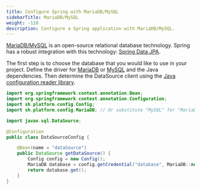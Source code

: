 ```yaml
---
title: Configure Spring with MariaDB/MySQL
sidebarTitle: MariaDB/MySQL
weight: -110
description: Configure a Spring application with MariaDB/MySQL.
---
```


[MariaDB/MySQL](../../configuration/services/mysql/_index.md) is an open-source relational database technology.
Spring has a robust integration with this technology: [Spring Data JPA](https://spring.io/projects/spring-data-jpa).

The first step is to choose the database that you would like to use in your project.
Define the driver for [MariaDB](https://mvnrepository.com/artifact/org.mariadb.jdbc/mariadb-java-client)
or [MySQL](https://mvnrepository.com/artifact/mysql/mysql-connector-java) and the Java dependencies.
Then determine the DataSource client using the [Java configuration reader library](https://github.com/platformsh/config-reader-java).

```java
import org.springframework.context.annotation.Bean;
import org.springframework.context.annotation.Configuration;
import sh.platform.config.Config;
import sh.platform.config.MariaDB; // Or substitute "MySQL" for "MariaDB"

import javax.sql.DataSource;

@Configuration
public class DataSourceConfig {

    @Bean(name = "dataSource")
    public DataSource getDataSource() {
        Config config = new Config();
        MariaDB database = config.getCredential("database", MariaDB::new); // Or substitute "MySQL" for "MariaDB"
        return database.get();
    }
}
```
